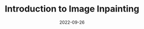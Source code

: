 ---
layout: seminar-post
title: 'Introduction to Image Inpainting'
subtitle: ''
categories: "Computer Vision"
tags: ['Image inpainting']
date: 2022-09-26
pdf_url: 'https://drive.google.com/file/d/1R6FrcCUlc8owqYBhsmLaYs-p0M14ZmUL/preview'
---